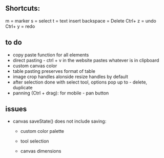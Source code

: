 ## Shortcuts:
m = marker
s = select
t = text insert
backspace = Delete
Ctrl+ z = undo
Ctrl+ y = redo

## to do 

- copy paste function for all elements
- direct pasting - ctrl + v in the website pastes whatever is in clipboard
- custom canvas color
- table pasting preserves format of table 
- image crop handles alonside resize handles by default
- after selection done with select tool, options pop up to - delete, duplicate
- panning (Ctrl + drag): for mobile -  pan button 



## issues

- canvas saveState() does not include saving:
	- custom color palette

	- tool selection

	- canvas dimensions
